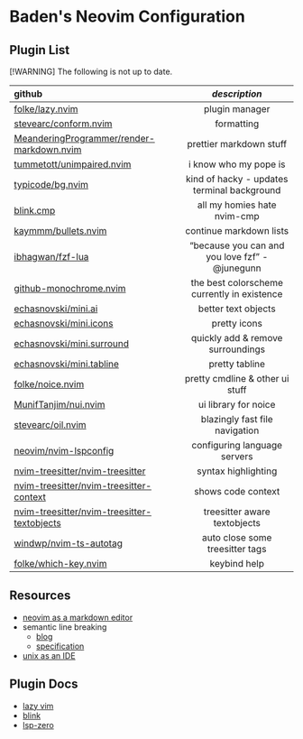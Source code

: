 # Baden's Neovim Configuration

## Plugin List

[!WARNING]
The following is not up to date.

| **github**                                                                                                    |                 _description_                  |
| :------------------------------------------------------------------------------------------------------------ | :--------------------------------------------: |
| [folke/lazy.nvim](https://github.com/folke/lazy.nvim)                                                         |                 plugin manager                 |
| [stevearc/conform.nvim](https://github.com/stevearc/conform.nvim)                                             |                   formatting                   |
| [MeanderingProgrammer/render-markdown.nvim](https://github.com/MeanderingProgrammer/render-markdown.nvim)     |            prettier markdown stuff             |
| [tummetott/unimpaired.nvim](https://github.com/Tummetott/unimpaired.nvim)                                     |             i know who my pope is              |
| [typicode/bg.nvim](https://github.com/typicode/bg.nvim)                                                       |  kind of hacky - updates terminal background   |
| [blink.cmp](https://github.com/Saghen/blink.cmp)                                                              |          all my homies hate nvim-cmp           |
| [kaymmm/bullets.nvim](https://github.com/kaymmm/bullets.nvim)                                                 |            continue markdown lists             |
| [ibhagwan/fzf-lua](https://github.com/ibhagwan/fzf-lua)                                                       | “because you can and you love fzf” - @junegunn |
| [github-monochrome.nvim](https://github.com/idr4n/github-monochrome.nvim)                                     |  the best colorscheme currently in existence   |
| [echasnovski/mini.ai](https://github.com/echasnovski/mini.ai)                                                 |              better text objects               |
| [echasnovski/mini.icons](https://github.com/echasnovski/mini.icons)                                           |                  pretty icons                  |
| [echasnovski/mini.surround](https://github.com/echasnovski/mini.surround)                                     |       quickly add & remove surroundings        |
| [echasnovski/mini.tabline](https://github.com/echasnovski/mini.tabline)                                       |                 pretty tabline                 |
| [folke/noice.nvim](https://github.com/folke/noice.nvim)                                                       |        pretty cmdline & other ui stuff         |
| [MunifTanjim/nui.nvim](https://github.com/MunifTanjim/nui.nvim)                                               |              ui library for noice              |
| [stevearc/oil.nvim](https://github.com/stevearc/oil.nvim)                                                     |         blazingly fast file navigation         |
| [neovim/nvim-lspconfig](https://github.com/neovim/nvim-lspconfig)                                             |          configuring language servers          |
| [nvim-treesitter/nvim-treesitter](https://github.com/nvim-treesitter/nvim-treesitter)                         |              syntax highlighting               |
| [nvim-treesitter/nvim-treesitter-context](https://github.com/nvim-treesitter/nvim-treesitter-context)         |               shows code context               |
| [nvim-treesitter/nvim-treesitter-textobjects](https://github.com/nvim-treesitter/nvim-treesitter-textobjects) |          treesitter aware textobjects          |
| [windwp/nvim-ts-autotag](https://github.com/windwp/nvim-ts-autotag)                                           |        auto close some treesitter tags         |
| [folke/which-key.nvim](https://github.com/folke/which-key.nvim)                                               |                  keybind help                  |

## Resources

- [neovim as a markdown editor](https://mambusskruj.github.io/posts/pub-neovim-for-markdown/)
- semantic line breaking
  - [blog](https://ramshankar.org/blog/posts/2019/semantic-line-breaks/)
  - [specification](https://sembr.org/)
- [unix as an IDE](https://blog.sanctum.geek.nz/series/unix-as-ide/)

## Plugin Docs

- [lazy vim](https://www.lazyvim.org/)
- [blink](https://cmp.saghen.dev/)
- [lsp-zero](https://lsp-zero.netlify.app/)
